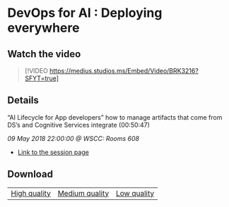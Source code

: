 # DevOps for AI : Deploying everywhere

## Watch the video
> [!VIDEO https://medius.studios.ms/Embed/Video/BRK3216?SFYT=true]

## Details

“AI Lifecycle for App developers” how to manage artifacts that come from DS’s and Cognitive Services integrate (00:50:47)

*09 May 2018 22:00:00 @ WSCC: Rooms 608*

- [Link to the session page](https://channel9.msdn.com/Events/Build/2018/BRK3216)

## Download

||||
|:--:|:----:|:-:|
|[High quality](https://sec.ch9.ms/ch9/6cc3/47f933d4-6b2d-4381-8cd5-9d5e01346cc3/BRK3216_high.mp4)|[Medium quality](https://sec.ch9.ms/ch9/6cc3/47f933d4-6b2d-4381-8cd5-9d5e01346cc3/BRK3216_mid.mp4)|[Low quality](https://sec.ch9.ms/ch9/6cc3/47f933d4-6b2d-4381-8cd5-9d5e01346cc3/BRK3216.mp4)